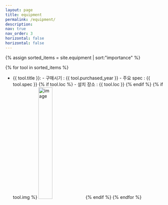 ```yaml
---
layout: page
title: equipment
permalink: /equipment/
description:
nav: true
nav_order: 3
horizontal: false
horizontal: false
---
```


{% assign sorted_items = site.equipment | sort:"importance" %}

{% for tool in sorted_items %}

- {{ tool.title }}: - 구매시기 : {{ tool.purchased_year }} - 주요 spec : {{ tool.spec }}
  {% if tool.loc %} - 설치 장소 : {{ tool.loc }}
  {% endif %}
  {% if tool.img %}
  <img class="card-img" src="{{ tool.img | relative_url }}" style="object-fit: cover; width: 30%" alt="image">
  {% endif %}
  {% endfor %}
